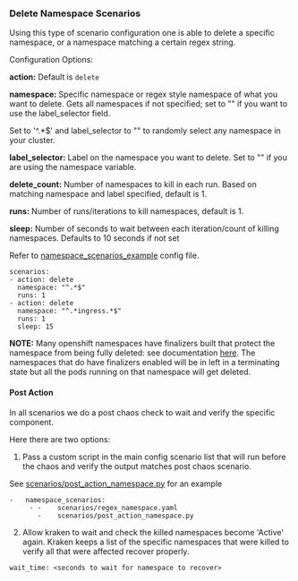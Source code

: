###  Delete Namespace Scenarios

Using this type of scenario configuration one is able to delete a specific namespace, or a namespace matching a certain regex string.

Configuration Options:

**action:** Default is `delete`

**namespace:** Specific namespace or regex style namespace of what you want to delete. Gets all namespaces if not specified; set to "" if you want to use the label_selector field.

Set to '^.*$' and label_selector to "" to randomly select any namespace in your cluster.

**label_selector:** Label on the namespace you want to delete. Set to "" if you are using the namespace variable.

**delete_count:** Number of namespaces to kill in each run. Based on matching namespace and label specified, default is 1.

**runs:** Number of runs/iterations to kill namespaces, default is 1.

**sleep:** Number of seconds to wait between each iteration/count of killing namespaces. Defaults to 10 seconds if not set

Refer to [namespace_scenarios_example](https://github.com/chaos-kubox/krkn/blob/main/scenarios/regex_namespace.yaml) config file.

```
scenarios:
- action: delete
  namespace: "^.*$"
  runs: 1
- action: delete
  namespace: "^.*ingress.*$"
  runs: 1
  sleep: 15
```

**NOTE:** Many openshift namespaces have finalizers built that protect the namespace from being fully deleted: see documentation [here](https://kubernetes.io/blog/2021/05/14/using-finalizers-to-control-deletion/).
The namespaces that do have finalizers enabled will be in left in a terminating state but all the pods running on that namespace will get deleted.

#### Post Action

In all scenarios we do a post chaos check to wait and verify the specific component.

Here there are two options:

1. Pass a custom script in the main config scenario list that will run before the chaos and verify the output matches post chaos scenario.

See [scenarios/post_action_namespace.py](https://github.com/cloud-bulldozer/kraken/tree/master/scenarios/post_action_namespace.py) for an example

```
-   namespace_scenarios:
     - -    scenarios/regex_namespace.yaml
       -    scenarios/post_action_namespace.py
```


2. Allow kraken to wait and check the killed namespaces become 'Active' again. Kraken keeps a list of the specific
namespaces that were killed to verify all that were affected recover properly.

```
wait_time: <seconds to wait for namespace to recover>
```
